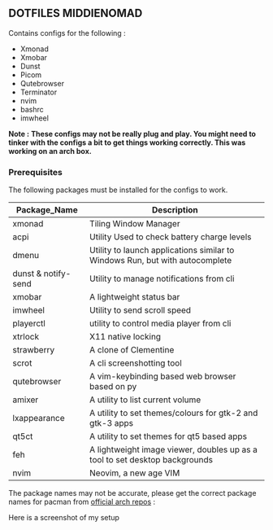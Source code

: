 ## DOTFILES MIDDIENOMAD ##
Contains configs for the following : 
+ Xmonad
+ Xmobar
+ Dunst
+ Picom
+ Qutebrowser
+ Terminator
+ nvim
+ bashrc
+ imwheel

**Note :**  __These configs may not be really plug and play. You might need to tinker with the configs a bit to get things working correctly. This was working on an arch box.__

### Prerequisites ###
The following packages must be installed for the configs to work.

| Package_Name  | Description           |
|---------------|-----------------------|
| xmonad        | Tiling Window Manager |
| acpi          | Utility Used to check battery charge levels |
| dmenu         | Utility to launch applications similar to Windows Run, but with autocomplete | 
| dunst & notify-send | Utility to manage notifications from cli |
| xmobar | A lightweight status bar |
| imwheel | Utility to send scroll speed |
| playerctl | utility to control media player from cli |
| xtrlock | X11 native locking | 
| strawberry | A clone of Clementine | 
| scrot | A cli screenshotting tool | 
| qutebrowser | A vim-keybinding based web browser based on py | 
| amixer | A utility to  list current volume | 
| lxappearance | A utility to set themes/colours for gtk-2 and gtk-3 apps | 
| qt5ct | A utility to set themes for qt5 based apps | 
| feh | A lightweight image viewer, doubles up as a tool to set desktop backgrounds |
| nvim | Neovim, a new age VIM | 

The package names may not be accurate, please get the correct package names for pacman from [official arch repos](https://www.archlinux.org/packages/) : 


Here is a screenshot of my setup 
